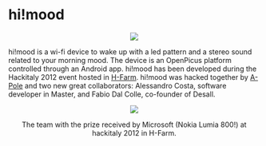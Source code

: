 hi!mood
=======

<p align="center">
<img src="http://www.filippozanella.com/wp-content/uploads/github/himood_logo.jpg" />
</p>

hi!mood is a wi-fi device to wake up with a led pattern and a stereo sound related to your morning mood. The device is an OpenPicus platform controlled through an Android app. hi!mood has been developed during the Hackitaly 2012 event hosted in [H-Farm](www.h-farmventures.com). hi!mood was hacked together by [A-Pole](www.a-pole.com) and two new great collaborators: Alessandro Costa, software developer in Master, and Fabio Dal Colle, co-founder of Desall.

<p align="center">
<img src="http://www.filippozanella.com/wp-content/uploads/github/himood_team.jpg" />
</p>
<p align="center">
The team with the prize received by Microsoft (Nokia Lumia 800!) at hackitaly 2012 in H-Farm.
</p>





